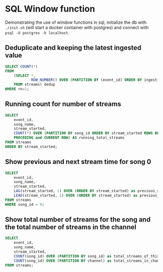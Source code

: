 # SQL Window function

Demonstrating the use of window functions in sql, initialize the db with `./init.sh` (will start a docker container with postgres) and connect with `psql -U postgres -h localhost`.


## Deduplicate and keeping the latest ingested value

```sql
SELECT COUNT(*) 
FROM 
    (SELECT *,
            ROW_NUMBER() OVER (PARTITION BY (event_id) ORDER BY ingestion_time DESC) AS rn 
    FROM streams) dedup 
WHERE rn=1;
```

## Running count for number of streams

```sql
SELECT
    event_id,
    song_name,
    stream_started.
    COUNT(*) OVER (PARTITION BY song_id ORDER BY stream_started ROWS BETWEEN UNBOUNDED
    PRECEDING and CURRENT ROW) AS running_total_streams
FROM streams
ORDER BY stream_started;
```

## Show previous and next stream time for song 0

```sql
SELECT
    event_id,
    song_name,
    stream_started,
    LAG(stream_started, 1) OVER (ORDER BY stream_started) as previous_stream,
    LEAD(stream_started, 1) OVER (ORDER BY stream_started) as previous_stream
FROM streams
WHERE song_id = 0;
```

## Show total number of streams for the song and the total number of streams in the channel

```sql
SELECT
    event_id,
    song_name,
    stream_started,
    COUNT(song_id) OVER (PARTITION BY song_id) as total_streams_of_this_song, 
    COUNT(song_id) OVER (PARTITION BY channel) as total_streams_in_channel
FROM streams;
```